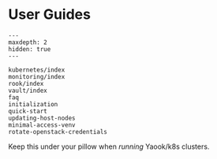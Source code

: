 # User Guides

```{toctree}
---
maxdepth: 2
hidden: true
---

kubernetes/index
monitoring/index
rook/index
vault/index
faq
initialization
quick-start
updating-host-nodes
minimal-access-venv
rotate-openstack-credentials
```

Keep this under your pillow when *running* Yaook/k8s clusters.
